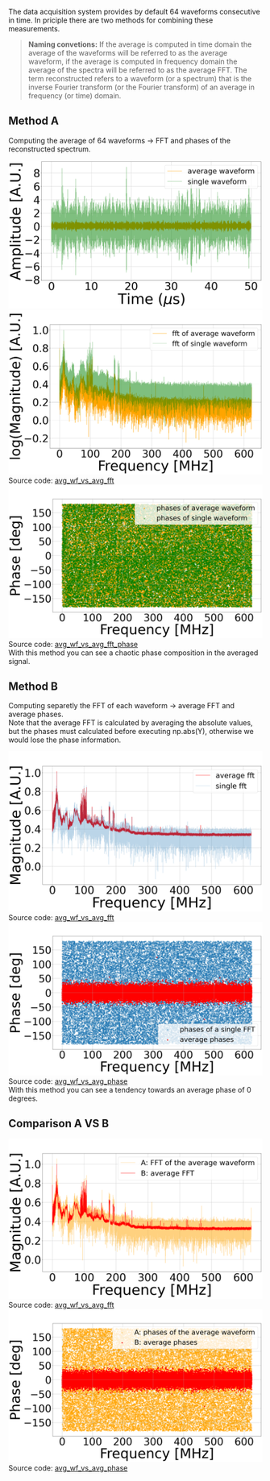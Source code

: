 The data acquisition system provides by default 64 waveforms consecutive in time. In priciple there are two methods for combining these measurements.

> **Naming convetions:** If the average is computed in time domain the average of the waveforms will be referred to as the average waveform, if the average is computed in frequency domain the average of the spectra will be referred to as the average FFT.
The term reconstructed refers to a waveform (or a spectrum) that is the inverse Fourier transform (or the Fourier transform) of an average in frequency (or time) domain.

## Method A
Computing the average of 64 waveforms $\longrightarrow$ FFT and phases of the reconstructed spectrum.

![Plot average waveform](../Results/080824_15.42/A_method/avg_wf_A.png)
![Plot average fft](../Results/080824_15.42/A_method/avg_fft_A.png)
Source code: [avg_wf_vs_avg_fft](avg_wf_VS_avg_fft.ipynb)
![Plot average phases](../Results/080824_15.42/A_method/avg_phases_A.png)
Source code: [avg_wf_vs_avg_fft_phase](avg_wf_VS_avg_fft_phase.ipynb) \
With this method you can see a chaotic phase composition in the averaged signal.

## Method B
Computing separetly the FFT of each waveform $\longrightarrow$ average FFT and average phases.\
Note that the average FFT is calculated by averaging the absolute values, but the phases must calculated before executing np.abs(Y), otherwise we would lose the phase information.

![Plot average fft](../Results/080824_15.42/B_method/avg_fft_B.png)
Source code: [avg_wf_vs_avg_fft](avg_wf_VS_avg_fft.ipynb)
![Plot average phases](../Results/080824_15.42/B_method/avg_phases_B.png)
Source code: [avg_wf_vs_avg_phase](avg_wf_VS_avg_fft_phase.ipynb) \
With this method you can see a tendency towards an average phase of 0 degrees.

## Comparison A VS B

![Plot A vs B](../Results/080824_15.42/A_vs_B.png)
Source code: [avg_wf_vs_avg_fft](avg_wf_VS_avg_fft.ipynb)
![Plot A vs B phases](../Results/080824_15.42/A_vs_B_phases.png)
Source code: [avg_wf_vs_avg_phase](avg_wf_VS_avg_fft_phase.ipynb)
